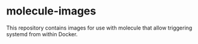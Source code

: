 molecule-images
=============================

This repository contains images for use with molecule that allow
triggering systemd from within Docker.
